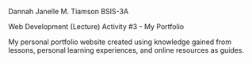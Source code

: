 Dannah Janelle M. Tiamson
BSIS-3A

Web Development (Lecture)
Activity #3 - My Portfolio

My personal portfolio website created using knowledge gained from lessons, personal learning experiences, and online resources as guides.